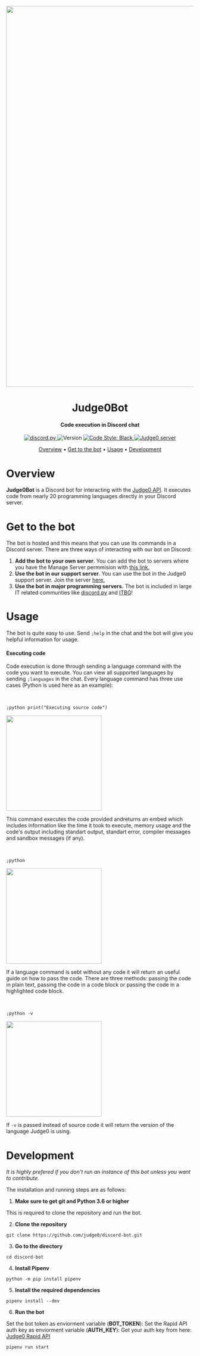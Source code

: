 
<p align="center">
  <img src="https://i.imgur.com/vKqLL6V.png" width="1024">
</p>

<h1 align="center">
Judge0Bot
</h1>
<h4 align="center">Code execution in Discord chat</h4>



<div align="center">
<a href="https://github.com/Rapptz/discord.py/">
      <img src="https://img.shields.io/badge/discord-py-blue.svg" alt="discord.py">
</a>
<a>
    <img src="https://img.shields.io/github/v/tag/judge0/discord-bot" alt="Version">
</a>
<a href="https://github.com/ambv/black">
    <img src="https://img.shields.io/badge/code%20style-black-000000.svg" alt="Code Style: Black">
</a>
<a href="https://discord.gg/6dvxeA8">
      <img src="https://discordapp.com/api/guilds/620615182116323328/embed.png" alt="Judge0 server">
</a>
</div>

<p align="center">
  <a href="#overview">Overview</a>
  •
  <a href="#get-to-the-bot">Get to the bot</a>
  •
  <a href="#usage">Usage</a>
  •
  <a href="#development">Development</a>
</p>

# Overview
**Judge0Bot** is a Discord bot for interacting with the [Judge0 API](https://api.judge0.com/).
It executes code from nearly 20 programming languages directly in your Discord server.

# Get to the bot
The bot is hosted and this means that you can use its commands in  a Discord server.
There are three ways of interacting with our bot on Discord:

1. **Add the bot to your own server**.
    You can add the bot to servers where you have the Manage Server permmision with [this link.](https://discordapp.com/oauth2/authorize?client_id=620609604295852033&scope=bot&permissions=388160)
1. **Use the bot in our support server**.
    You can use the bot in the Judge0 support server. Join the server [here.](https://discord.gg/6dvxeA8)
1. **Use the bot in major programming servers.**
    The bot is included in large IT related communties like [discord.py](https://discord.gg/r3sSKJJ) and [ITBG](http://discord.gg/dRrdYQf)!
    
# Usage
The bot is quite easy to use. Send `;help` in the chat and the bot will give you helpful information for usage.

#### Executing code
Code execution is done through sending a language command with the code you want to execute.
You can view all supported languages by sending `;languages` in the chat.
Every language command has three use cases (Python is used here as an example):

<br>

`;python print("Executing source code")`
<p align="left">
  <img src="https://i.imgur.com/Enafvtn.png" width="256">
</p>

This command executes the code provided andreturns an embed which includes information like the time it took to execute, memory usage and the code's output including standart output, standart error, compiler messages and sandbox messages (if any).

<br>

`;python`
<p align="left">
  <img src="https://i.imgur.com/4zW9yd1.png" width="256">
</p>


If a language command is sebt without any code it will return an useful guide on how to pass the code. There are three methods: passing the code in plain text, passing the code in a code block or passing the code in a highlighted code block.

<br>

`;python -v`
<p align="left">
  <img src="https://i.imgur.com/881hbFc.png" width="256">
</p>


If `-v` is passed instead of source code it will return the version of the language Judge0 is using.

# Development
*It is highly prefered if you don't run an instance of this bot unless you want to contribute.*

The installation and running steps are as follows:

1. **Make sure to get git and Python 3.6 or higher**

This is required to clone the repository and run the bot.

2. **Clone the repository**

`git clone https://github.com/judge0/discord-bot.git`

3. **Go to the directory**

`cd discord-bot`

4. **Install Pipenv**

`python -m pip install pipenv`

5. **Install the required dependencies**

`pipenv install --dev`

6. **Run the bot**

Set the bot token as enviorment variable (**BOT_TOKEN**):
Set the Rapid API auth key as enviorment variable (**AUTH_KEY**):
Get your auth key from here: [Judge0 Rapid API](https://rapidapi.com/hermanzdosilovic/api/judge0)

`pipenv run start`
